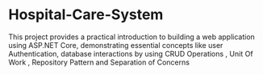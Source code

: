 # Hospital-Care-System
This project provides a practical introduction to building a web application using ASP.NET Core, demonstrating essential concepts like user Authentication, database interactions by using CRUD Operations , Unit Of Work , Repository Pattern and Separation of Concerns 
